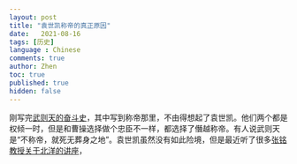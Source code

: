 ```yaml
---
layout: post
title: "袁世凯称帝的真正原因"
date:   2021-08-16
tags: [历史]
language : Chinese
comments: true
author: Zhen
toc: true
published: true
hidden: false
---
```

刚写完[武则天的奋斗史](/唯一女皇武则天的奋斗史)，其中写到称帝那里，不由得想起了袁世凯。他们两个都是权倾一时，但是和曹操选择做个忠臣不一样，都选择了僭越称帝。有人说武则天是“不称帝，就死无葬身之地”。袁世凯虽然没有如此险境，但是最近听了很多[张铭教授关于北洋的讲座](https://youtu.be/u28-yNfNPHQ)，
<!--stackedit_data:
eyJoaXN0b3J5IjpbMzAzODM0Mzc0XX0=
-->